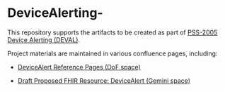 # DeviceAlerting-
This repository supports the artifacts to be created as part of [PSS-2005 Device Alerting (DEVAL)](https://jira.hl7.org/browse/PSS-2005).  

Project materials are maintained in various confluence pages, including:  

* [DeviceAlert Reference Pages (DoF space)](https://confluence.hl7.org/x/-SK9B)  

* [Draft Proposed FHIR Resource:  DeviceAlert  (Gemini space)](https://confluence.hl7.org/pages/viewpage.action?pageId=82915293#DoF:Alerting-DraftProposedFHIRResource:DeviceAlert) 

  

